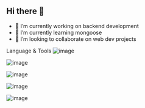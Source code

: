 ## Hi there 👋



- 🔭 I’m currently working on backend development
- 🌱 I’m currently learning mongoose
- 👯 I’m looking to collaborate on web dev projects

Language & Tools
![image](https://github.com/prince7703/prince7703/assets/97835858/c2c5c726-38c0-4801-9405-778b7908460f)

![image](https://github.com/prince7703/prince7703/assets/97835858/9f9ff88b-7b48-4900-91b6-265104dbc9e1)

![image](https://github.com/prince7703/prince7703/assets/97835858/3e2fb381-b1fd-4ec0-9460-58c981accd87)

![image](https://github.com/prince7703/prince7703/assets/97835858/8d9f2a6e-4c50-4a73-8d2a-477989265075)

![image](https://github.com/prince7703/prince7703/assets/97835858/b1552a2e-8926-4d7f-91cf-9424d5a5180c)

